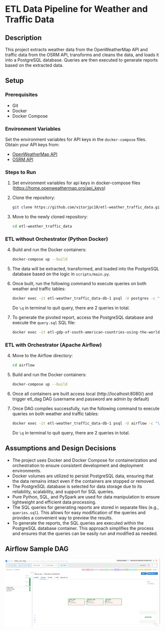 # ETL Data Pipeline for Weather and Traffic Data

## Description
This project extracts weather data from the OpenWeatherMap API and traffic data from the OSRM API, transforms and cleans the data, and loads it into a PostgreSQL database. Queries are then executed to generate reports based on the extracted data.

## Setup

### Prerequisites
- Git
- Docker
- Docker Compose

### Environment Variables
Set the environment variables for API keys in the `docker-compose` files. Obtain your API keys from:
- [OpenWeatherMap API](https://home.openweathermap.org/api_keys)
- [OSRM API](https://project-osrm.org/)

### Steps to Run

1. Set environment variables for api keys in docker-compose files (https://home.openweathermap.org/api_keys)

2. Clone the repository:
    ```bash
    git clone https://github.com/vitorjpc10/etl-weather_traffic_data.git
    ```
3. Move to the newly cloned repository:
    ```bash
    cd etl-weather_traffic_data
    ```

### ETL without Orchestrator (Python Docker)

4. Build and run the Docker containers:
    ```bash
    docker-compose up --build
    ```

5. The data will be extracted, transformed, and loaded into the PostgreSQL database based on the logic in `scripts/main.py`.

6. Once built, run the following command to execute queries on both weather and traffic tables:
    ```bash
    docker exec -it etl-weather_traffic_data-db-1 psql -U postgres -c "\i queries/queries.sql"
    ```

   Do `\q` in terminal to quit query, there are 2 queries in total.

7. To generate the pivoted report, access the PostgreSQL database and execute the `query.sql` SQL file:
    ```bash
    docker exec -it etl-gdp-of-south-american-countries-using-the-world-bank-api-db-1 psql -U postgres -c "\i query.sql"
    ```

### ETL with Orchestrator (Apache Airflow)

4. Move to the Airflow directory:
    ```bash
    cd airflow
    ```

5. Build and run the Docker containers:
    ```bash
    docker-compose up --build
    ```

6. Once all containers are built access local (http://localhost:8080/) and trigger etl_dag DAG (username and password are admin by default)

7. Once DAG compiles successfully, run the following command to execute queries on both weather and traffic tables:
    ```bash
    docker exec -it etl-weather_traffic_data-db-1 psql -U airflow -c "\i queries/queries.sql"
    ```
   Do `\q` in terminal to quit query, there are 2 queries in total.


## Assumptions and Design Decisions
- The project uses Docker and Docker Compose for containerization and orchestration to ensure consistent development and deployment environments.
- Docker volumes are utilized to persist PostgreSQL data, ensuring that the data remains intact even if the containers are stopped or removed.
- The PostgreSQL database is selected for data storage due to its reliability, scalability, and support for SQL queries.
- Pure Python, SQL, and PySpark are used for data manipulation to ensure lightweight and efficient data processing.
- The SQL queries for generating reports are stored in separate files (e.g., `queries.sql`). This allows for easy modification of the queries and provides a convenient way to preview the results.
- To generate the reports, the SQL queries are executed within the PostgreSQL database container. This approach simplifies the process and ensures that the queries can be easily run and modified as needed.

## Airflow Sample DAG
![img.png](img.png)
